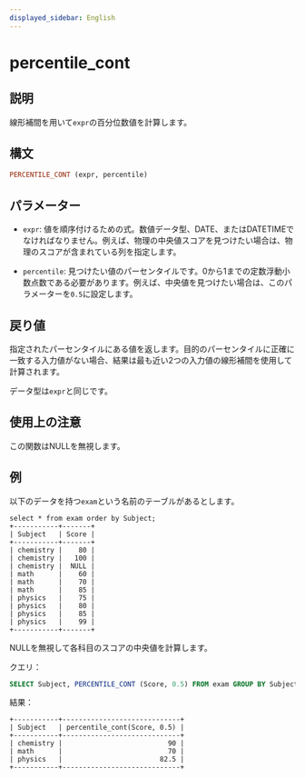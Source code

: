 ```yaml
---
displayed_sidebar: English
---
```


# percentile_cont

## 説明

線形補間を用いて`expr`の百分位数値を計算します。

## 構文

```Haskell
PERCENTILE_CONT (expr, percentile) 
```

## パラメーター

- `expr`: 値を順序付けるための式。数値データ型、DATE、またはDATETIMEでなければなりません。例えば、物理の中央値スコアを見つけたい場合は、物理のスコアが含まれている列を指定します。

- `percentile`: 見つけたい値のパーセンタイルです。0から1までの定数浮動小数点数である必要があります。例えば、中央値を見つけたい場合は、このパラメーターを`0.5`に設定します。

## 戻り値

指定されたパーセンタイルにある値を返します。目的のパーセンタイルに正確に一致する入力値がない場合、結果は最も近い2つの入力値の線形補間を使用して計算されます。

データ型は`expr`と同じです。

## 使用上の注意

この関数はNULLを無視します。

## 例

以下のデータを持つ`exam`という名前のテーブルがあるとします。

```Plain
select * from exam order by Subject;
+-----------+-------+
| Subject   | Score |
+-----------+-------+
| chemistry |    80 |
| chemistry |   100 |
| chemistry |  NULL |
| math      |    60 |
| math      |    70 |
| math      |    85 |
| physics   |    75 |
| physics   |    80 |
| physics   |    85 |
| physics   |    99 |
+-----------+-------+
```

NULLを無視して各科目のスコアの中央値を計算します。

クエリ：

```SQL
SELECT Subject, PERCENTILE_CONT (Score, 0.5) FROM exam GROUP BY Subject;
```

結果：

```Plain
+-----------+-----------------------------+
| Subject   | percentile_cont(Score, 0.5) |
+-----------+-----------------------------+
| chemistry |                          90 |
| math      |                          70 |
| physics   |                        82.5 |
+-----------+-----------------------------+
```
